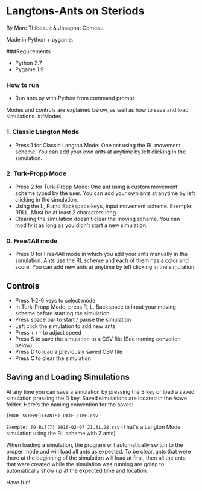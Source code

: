 # Langtons-Ants on Steriods
By Marc Thibeault & Josaphat Comeau

Made in Python + pygame. 

###Requirements
* Python 2.7
* Pygame 1.9

### How to run
* Run ants.py with Python from command prompt

Modes and controls are explained below, as well as how to save and load simulations.
##Modes
### 1. Classic Langton Mode
* Press 1 for Classic Langton Mode: One ant using the RL movement scheme. You can add your own ants at anytime by left clicking in the simulation. 

### 2. Turk-Propp Mode
* Press 2 for Turk-Propp Mode: One ant using a custom movement scheme typed by the user. You can add your own ants at anytime by left clicking in the simulation. 
* Using the L, R and Backspace  keys, input movement scheme. Exemple: RRLL. Must be at least 2 characters long.
* Clearing the simulation doesn't clear the moving scheme. You can modify it as long as you didn't start a new simulation. 

### 0. Free4All mode
* Press 0 for Free4All mode in which you add your ants manually in the simulation. Ants use the RL scheme and each of them has a color and score. You can add new ants at anytime by left clicking in the simulation. 
 
 ## Controls
* Press 1-2-0 keys to select mode
* In Turk-Propp Mode, press R, L, Backspace to input your moving scheme before starting the simulation. 
* Press space bar to start / pause the simulation
* Left click the simulation to add new ants
* Press + / - to adjust speed
* Press S to save the simulation to a CSV file (See naming convetion below)
* Press D to load a previously saved CSV file
* Press C to clear the simulation

## Saving and Loading Simulations
At any time you can save a simulation by pressing the S key or load a saved simulation pressing the D key. Saved simulations are located in the /save folder. Here's the naming convention for the saves:

`[MODE-SCHEME](#ANTS) DATE TIME.csv`

`Exemple: [0-RL](7) 2016-02-07 21.31.28.csv` (That's a Langton Mode simulation using the RL scheme with 7 ants)

When loading a simulation, the program will automatically switch to the proper mode and will load all ants as expected. To be clear, ants that were there at the beginning of the simulation will load at first, then all the ants that were created while the simulation was running are going to automatically show up at the expected time and location. 

Have fun! 
